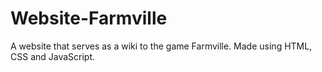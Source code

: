 # Website-Farmville
A website that serves as a wiki to the game Farmville. Made using HTML, CSS and JavaScript.
